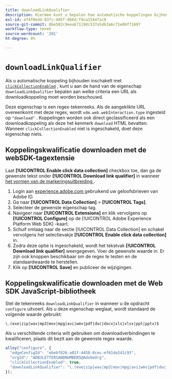 ```yaml
---
title: downloadLinkQualifier
description: Hiermee kunt u bepalen hoe automatische koppelingen bijhouden downloadkoppelingen kwalificeert.
exl-id: ef4f0ed4-83fc-485f-866d-f9ca15447ac8
source-git-commit: 8be502c9eea67119dc537a5d63a6c71e0bff1697
workflow-type: tm+mt
source-wordcount: '201'
ht-degree: 0%

---
```


# `downloadLinkQualifier`

Als u automatische koppeling bijhouden inschakelt met [`clickCollectionEnabled`](clickcollectionenabled.md) , kunt u aan de hand van de eigenschap `downloadLinkQualifier` bepalen aan welke criteria een URL als downloadkoppeling moet worden beschouwd.

Deze eigenschap is een regex-tekenreeks. Als de aangeklikte URL overeenkomt met deze regex, wordt `xdm.web.webInteraction.type` ingesteld op `"download"` . Koppelingen worden ook direct geclassificeerd als een downloadkoppeling als deze het kenmerk `download` HTML bevatten. Wanneer `clickCollectionEnabled` niet is ingeschakeld, doet deze eigenschap niets.

## Koppelingskwalificatie downloaden met de webSDK-tagextensie

Laat **[!UICONTROL Enable click data collection]** checkbox toe, dan ga de gewenste tekst onder **[!UICONTROL Download link qualifier]** in wanneer [ het vormen van de markeringsuitbreiding ](/help/tags/extensions/client/web-sdk/web-sdk-extension-configuration.md).

1. Login aan [ experience.adobe.com ](https://experience.adobe.com) gebruikend uw geloofsbrieven van Adobe ID.
1. Ga naar **[!UICONTROL Data Collection]** > **[!UICONTROL Tags]**.
1. Selecteer de gewenste eigenschap tag.
1. Navigeer naar **[!UICONTROL Extensions]** en klik vervolgens op **[!UICONTROL Configure]** op de [!UICONTROL Adobe Experience Platform Web SDK] -kaart.
1. Schuif omlaag naar de sectie [!UICONTROL Data Collection] en schakel vervolgens het selectievakje **[!UICONTROL Enable click data collection]** in.
1. Zodra deze optie is ingeschakeld, wordt het tekstvak **[!UICONTROL Download link qualifier]** weergegeven. Voer de gewenste waarde in. Er zijn ook knoppen beschikbaar om de regex te testen en de standaardwaarde te herstellen.
1. Klik op **[!UICONTROL Save]** en publiceer de wijzigingen.

## Koppelingskwalificatie downloaden met de Web SDK JavaScript-bibliotheek

Stel de tekenreeks `downloadLinkQualifier` in wanneer u de opdracht `configure` uitvoert. Als u deze eigenschap weglaat, wordt standaard de volgende waarde gebruikt:

`\.(exe|zip|wav|mp3|mov|mpg|avi|wmv|pdf|doc|docx|xls|xlsx|ppt|pptx)$`

Als u verschillende criteria wilt gebruiken om downloadverbindingen te kwalificeren, plaats dit bezit aan de gewenste regex waarde.

```js
alloy("configure", {
  "edgeConfigId": "ebebf826-a01f-4458-8cec-ef61de241c93",
  "orgId": "ADB3LETTERSANDNUMBERS@AdobeOrg",
  "clickCollectionEnabled": true,
  "downloadLinkQualifier": "\.(exe|zip|wav|mp3|mov|mpg|avi|wmv|pdf|doc|docx|xls|xlsx|ppt|pptx)$"
});
```
